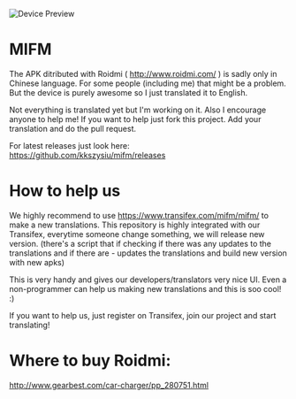 ![Device Preview](http://i.imgur.com/Bnk1BrG.png)

# MIFM
The APK ditributed with Roidmi ( http://www.roidmi.com/ ) is sadly only in Chinese language.
For some people (including me) that might be a problem. But the device is purely awesome so I just translated it to English.

Not everything is translated yet but I'm working on it.
Also I encourage anyone to help me!
If you want to help just fork this project. Add your translation and do the pull request.

For latest releases just look here: https://github.com/kkszysiu/mifm/releases

# How to help us

We highly recommend to use https://www.transifex.com/mifm/mifm/ to make a new translations.
This repository is highly integrated with our Transifex, everytime someone change something, we will release new version.
(there's a script that if checking if there was any updates to the translations and if there are - updates the translations and build new version with new apks)

This is very handy and gives our developers/translators very nice UI. Even a non-programmer can help us making new translations and this is soo cool! :)

If you want to help us, just register on Transifex, join our project and start translating!

# Where to buy Roidmi:
http://www.gearbest.com/car-charger/pp_280751.html

